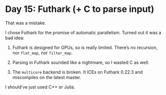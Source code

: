 # Day 15: Futhark (+ C to parse input)

That was a mistake.

I chose Futhark for the promise of automatic parallelism. Turned out it was a bad idea:

1. Futhark is designed for GPUs, so is really limited. There’s no recursion, nor `flat_map`, nor `filter_map`.

2. Parsing in Futhark sounded like a nightmare, so I wasted C as well.

3. The `multicore` backend is broken. It ICEs on Futhark 0.22.3 and miscompiles on the latest master.

I should’ve just used C++ or Julia.

